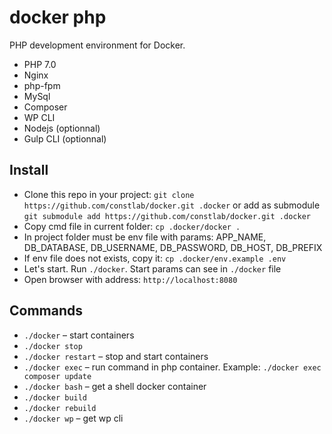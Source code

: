 # docker php

PHP development environment for Docker.

* PHP 7.0
* Nginx
* php-fpm
* MySql
* Composer
* WP CLI
* Nodejs (optionnal)
* Gulp CLI (optionnal)

## Install

* Clone this repo in your project: `git clone https://github.com/constlab/docker.git .docker` or add as submodule `git submodule add https://github.com/constlab/docker.git .docker`
* Copy cmd file in current folder: `cp .docker/docker .`
* In project folder must be env file with params: APP_NAME, DB_DATABASE, DB_USERNAME, DB_PASSWORD, DB_HOST, DB_PREFIX
* If env file does not exists, copy it: `cp .docker/env.example .env`
* Let's start. Run `./docker`. Start params can see in `./docker` file
* Open browser with address: `http://localhost:8080`

## Commands

* `./docker` – start containers
* `./docker stop`
* `./docker restart` – stop and start containers
* `./docker exec` – run command in php container. Example: `./docker exec composer update`
* `./docker bash` – get a shell docker container
* `./docker build`
* `./docker rebuild`
* `./docker wp` – get wp cli
